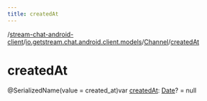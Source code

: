 ```yaml
---
title: createdAt
---
```

/[stream-chat-android-client](../../index.md)/[io.getstream.chat.android.client.models](../index.md)/[Channel](index.md)/[createdAt](createdAt.md)  
  
  
  
# createdAt  
@SerializedName(value = created_at)var [createdAt](createdAt.md): [Date](https://developer.android.com/reference/kotlin/java/util/Date.html)? = null
